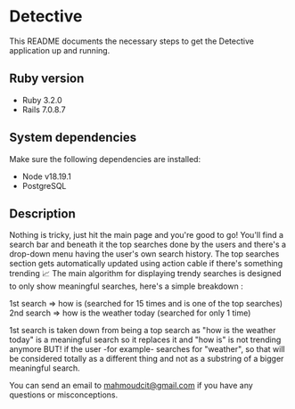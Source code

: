 # Detective

This README documents the necessary steps to get the Detective application up and running.

## Ruby version

- Ruby 3.2.0
- Rails 7.0.8.7

## System dependencies

Make sure the following dependencies are installed:

- Node v18.19.1
- PostgreSQL

## Description

Nothing is tricky, just hit the main page and you're good to go!
You'll find a search bar and beneath it the top searches done by the users and there's a drop-down menu having the user's own search history. The top searches section gets automatically updated using action cable if there's something trending 📈
The main algorithm for displaying trendy searches is designed to only show meaningful searches, here's a simple breakdown :

1st search => how is (searched for 15 times and is one of the top searches)
2nd search => how is the weather today (searched for only 1 time)

1st search is taken down from being a top search as "how is the weather today" is a meaningful search so it replaces it and "how is" is not trending anymore BUT! if the user -for example- searches for "weather", so that will be considered totally as a different thing and not as a substring of a bigger meaningful search.


You can send an email to mahmoudcit@gmail.com if you have any questions or misconceptions.
 

